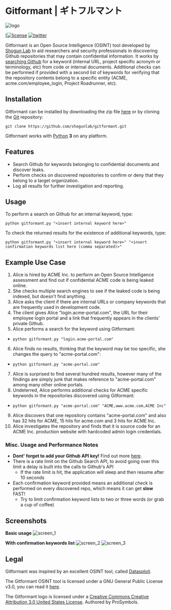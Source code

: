 # Gitformant | ギトフルマント
![logo](https://i.imgur.com/rflqsil.png "Gitformant Logo")

[[![license](https://img.shields.io/aur/license/yaourt.svg)](https://github.com/) [![twitter](https://img.shields.io/badge/twitter-%40shogun__lab-0084b4.svg)](https://twitter.com/shogun_lab)

Gitformant is an Open Source Intelligence (OSINT) tool developed by [Shogun Lab](http://www.shogunlab.com/) to aid researchers and security professionals in discovering Github repositories that may contain confidential information. It works by [searching Github](https://developer.github.com/v3/search/) for a keyword (internal URL, project specific acronym or terminology, etc) from code or internal documents. Additional checks can be performed if provided with a second list of keywords for verifying that the repository contents belong to a specific entity (ACME, acme.com/employee_login, Project Roadrunner, etc).

## Installation
Gitformant can be installed by downloading the zip file [here](https://github.com/shogunlab/gitformant/archive/master.zip) or by cloning the [Git](https://github.com/shogunlab/gitformant.git) repository:

`git clone https://github.com/shogunlab/gitformant.git`

Gitformant works with [Python](http://www.python.org/download/) **3** on any platform.

## Features
- Search Github for keywords belonging to confidential documents and discover leaks.
- Perform checks on discovered repositories to confirm or deny that they belong to a target organization.
- Log all results for further investigation and reporting.

## Usage
To perform a search on Github for an internal keyword, type:

`python gitformant.py "<insert internal keyword here>"`

To check the returned results for the existence of additional keywords, type:

`python gitformant.py "<insert internal keyword here>" "<insert confirmation keywords list here (comma separated)>"`

## Example Use Case
1. Alice is hired by ACME Inc. to perform an Open Source Intelligence assessment and find out if confidential ACME code is being leaked online.
2. She checks multiple search engines to see if the leaked code is being indexed, but doesn't find anything.
3. Alice asks the client if there are internal URLs or company keywords that are frequently used in development code.
4. The client gives Alice "login.acme-portal.com", the URL for their employee login portal and a link that frequently appears in the clients' private Github.
5. Alice performs a search for the keyword using Gitformant:
- `python gitformant.py "login.acme-portal.com"`
6. Alice finds no results, thinking that the keyword may be too specific, she changes the query to "acme-portal.com":
- `python gitformant.py "acme-portal.com"`
7. Alice is surprised to find several hundred results, however many of the findings are simply junk that makes reference to "acme-portal.com" among many other online portals.
8. Undeterred, Alice performs additional checks for ACME specific keywords in the repositories discovered using Gitformant:
- `python gitformant.py "acme-portal.com" "ACME,www.acme.com,ACME Inc"`
9. Alice discovers that one repository contains "acme-portal.com" and also has 32 hits for ACME, 15 hits for acme.com and 3 hits for ACME Inc.
10. Alice investigates the repository and finds that it is source code for an ACME Inc. production website with hardcoded admin login credentials.


### Misc. Usage and Performance Notes
- **Dont' forget to add your Github API key!** Find out more [here](https://help.github.com/articles/creating-a-personal-access-token-for-the-command-line/).
- There is a rate limit on the Github Search API, to avoid going over this limit a delay is built into the calls to Github's API
    - If the rate limit is hit, the application will sleep and then resume after 10 seconds
- Each confirmation keyword provided means an additional check is performed on every discovered repo, which means it can get **slow** FAST!
    - Try to limit confirmation keyword lists to two or three words (or grab a cup of coffee)

## Screenshots
**Basic usage**
![screen_1](https://i.imgur.com/m3OMqiF.png?1 "Gitformant Screenshot #1")

**With confirmation keywords list**
![screen_2](https://i.imgur.com/7lNK9i8.png?1 "Gitformant Screenshot #2")
![screen_3](https://i.imgur.com/EZ30blE.png?2 "Gitformant Screenshot #3")

## Legal
Gitformant was inspired by an excellent OSINT tool, called [Datasploit](https://github.com/DataSploit/datasploit).

The Gitformant OSINT tool is licensed under a GNU General Public License v3.0, you can read it [here](https://github.com/shogunlab/gitformant/blob/master/LICENSE.md).

The Gitformant logo is licensed under a [Creative Commons Creative Attribution 3.0 United States License](https://creativecommons.org/licenses/by/3.0/us/legalcode). Authored by ProSymbols.
